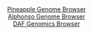 <div id="Pineapple_Genome_Browser" align="center">
  <a href="https://igv.org/app/?sessionURL=blob:zZNRb9owFIX_i6VWmxQSO4GERKomYLClQBllQEtVRSZxgtvEzmwnKUX893nVpr10UnnYNMkP9pXte87x5wOoiZCUMxAA20QdEyFgALnjzQIXZU6ucEEkCFKcS2IAQVIiCIsJCA4gxVLh5fVEn9wpVcrAsqgqWwVmGTelY.ICP3OGG2nGvLAGPM_xlgusuJBWX.CaWzSrWw3Z4rI0dW_H7FgJVtjCebnjTHKrJCyLGn1f9KsUZYTxgkRFlSv6IiDSerTGxEzxh9560YtjIuWY7MPkojcOeytnuNx8cgeb5ezzeumuzxc0Y1hVglygqzCN9_5qulezr9XkNuz26y9jnLpzfuZ8PB8.lVQQeYE81G1Dz3O7OhjKEvL0P3nWg57ou4bzxcNNdTPHHq3Imd1vVrJJ67Y7epS9V5374GiAnMeVJgHEO.EFCBoOdI2O7bZ.TFHXgNDX.QhOQXB3bwAlcPyot98dgNqXmhcgybfqBR0DcJEQAYKWD6GHfN_utL029H10NA6gEvnfC3e0vPY9aPds241SmisNcxJJVkoTM2bWcWpmzyemucou2_LZG3RJuNnR2f7B3nkDOBiHZ_Zo_oc0DaCbvzyhtvoWTf.EvLcIMdX2VNw6YTYl_ck0KSUVbEhvu8tGrHU6KN.8.tE8qO2eFk7KRYGV3q8revmTuBoLipnShZpKuqU5Vfu1zpE3IEC2o8EFMc.5JhGIbPsOGtBAHfj.N6DO8f74HQ--">Pineapple Genome Browser</a>
</div>
<div id="Alphonso_Genome_Browser" align="center">
  <a href="https://igv.org/app/?sessionURL=blob:zZJ_a5tAHIffy0HLBkY9TTQKZZifKw3t2jQNSSly6mmu1Tt7d5qmIe9935WN_bNC88fGQND7cnqfz.OzRy2VigmOQuSYuGdijAykNmI7J1Vd0ktSUYXCnJSKGkjSnErKU4rCPcqJ0mRxM4M3N1rXKrQsputORXghTOWapCKvgpOtMlNRWUNRliQRkmghlTWQpBUWK9rOliakrk042zV7VkY0sUhZbwRXwqopL.ItfC_.NYoLykVF46opNXsLEEMeyJiZOfkSLedRmlKlLujuPDuLLs6jO3e8WE.94Xpx9XW58Janc1ZwohtJz5L.dfKYXq5vT5yBP51lAu5see45u9mquS1O3NHp.KVmkqoz7ON.1_b7rgdwGM_oy__UGy52ZPdmO53LNTlxJs8vnhyOoDp2Z4_XyaBspuPuH7v76GCgUqQN.IDSjfRDbBuu7Rk9x.v8eMR9w7YDICQFQ.H9g4G0JOkTbL_fI72rwRqk6HPzJpCBhMyoRGEnsG0fB4HT6_pdOwjwwdijRpZ_D.9kcRP4thM5jhfnrNSgdBYrXiuTcG62aW4Wr0fybJm3HmyEDxxzwWv8zduMdAqrXb4aTd7jaSA4_u03QtmPpPon9n0kiKmTY5XbqScXgIy6z4SNV9FkQO.Cug.T4SrqgYjjdyEdBygXsiIa9sMElj.9a4lkhGsYtEyxhJVM75bAUmxRiB0X9EWpKAX4iGSRfLIN28A9._NvTd3Dw.E7">Alphonso Genome Browser</a>
</div>


<div id="DAF_Genomics_Browser" align="center">
  <a href="https://igv.org/app/?sessionURL=blob:tZFra9swFIb_i6D9ZDu27PgGYZg23kKXBhK8jJQSTuzjWMS2XElu0oX89wmvY7ALY9CBJCTO5X11njN5RiEZb0lMqOWMLcchBpEVP66g6Wq8hwYliUuoJRpEYIkC2xxJfCYlSAXZ8qOurJTqZDwaFVCae2x5w3JpSdeCzpS8VxXqVJNa0MAX3sJRWjlvdLKCEdRdxVvJR5DnKKVpjzps99sj6ON7bDu0xG3T14oNqlttQhsrrBK0W9YWePqLkf.grBd7l6xXyVB_hy.zYpLczZJP7jTbvPdvNtniwzrz19crtm9B9QInt7toWvqH.n7.rEKX7RYp0pM3TUOWXLm319NTxwTKiRM4oWcHoeeSi0FqnvcaAckr4cSOZwQ0NKjnma9Xd.zrGQjOSPzwaBAlID_o9IczUS.dBkUkPvUDM4NwUaAgsRnZduBEER17gWdHkXMxzqQX9RuTTLNlFNg0odS3dtBo_ZLVw_i00K_Bt8L4U2e9_xXTop_1q_aU3yyfDul8EwSbK5p.Hs.j467Y_xaUp_3_8WMlFw0oHfr2fMUCtdZrsFU_uLiXx8tX">DAF Genomics Browser</a>
</div>
